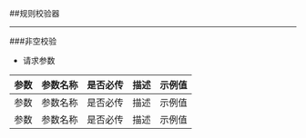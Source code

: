 
##规则校验器
***
###非空校验
* 请求参数

|参数		|参数名称	|是否必传	|描述		|示例值		|
|-----------|-----------|-----------|-----------|-----------|
|参数		|参数名称	|是否必传	|描述		|示例值		|
|参数		|参数名称	|是否必传	|描述		|示例值		|
